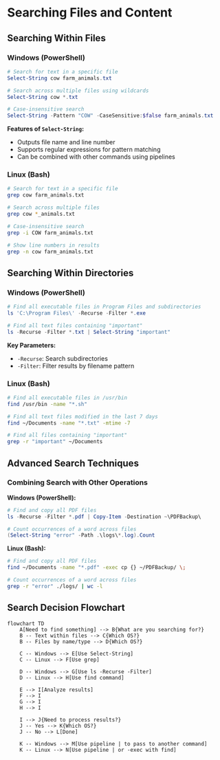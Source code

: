 # Searching Files and Content

## Searching Within Files

### Windows (PowerShell)
```powershell
# Search for text in a specific file
Select-String cow farm_animals.txt

# Search across multiple files using wildcards
Select-String cow *.txt

# Case-insensitive search
Select-String -Pattern "COW" -CaseSensitive:$false farm_animals.txt
```

**Features of `Select-String`:**
- Outputs file name and line number
- Supports regular expressions for pattern matching
- Can be combined with other commands using pipelines

### Linux (Bash)
```bash
# Search for text in a specific file
grep cow farm_animals.txt

# Search across multiple files
grep cow *_animals.txt

# Case-insensitive search
grep -i COW farm_animals.txt

# Show line numbers in results
grep -n cow farm_animals.txt
```

## Searching Within Directories

### Windows (PowerShell)
```powershell
# Find all executable files in Program Files and subdirectories
ls 'C:\Program Files\' -Recurse -Filter *.exe

# Find all text files containing "important"
ls -Recurse -Filter *.txt | Select-String "important"
```

**Key Parameters:**
- `-Recurse`: Search subdirectories
- `-Filter`: Filter results by filename pattern

### Linux (Bash)
```bash
# Find all executable files in /usr/bin
find /usr/bin -name "*.sh"

# Find all text files modified in the last 7 days
find ~/Documents -name "*.txt" -mtime -7

# Find all files containing "important"
grep -r "important" ~/Documents
```

## Advanced Search Techniques

### Combining Search with Other Operations

**Windows (PowerShell):**
```powershell
# Find and copy all PDF files
ls -Recurse -Filter *.pdf | Copy-Item -Destination ~\PDFBackup\

# Count occurrences of a word across files
(Select-String "error" -Path .\logs\*.log).Count
```

**Linux (Bash):**
```bash
# Find and copy all PDF files
find ~/Documents -name "*.pdf" -exec cp {} ~/PDFBackup/ \;

# Count occurrences of a word across files
grep -r "error" ./logs/ | wc -l
```

## Search Decision Flowchart

```mermaid
flowchart TD
    A[Need to find something] --> B{What are you searching for?}
    B -- Text within files --> C{Which OS?}
    B -- Files by name/type --> D{Which OS?}
    
    C -- Windows --> E[Use Select-String]
    C -- Linux --> F[Use grep]
    
    D -- Windows --> G[Use ls -Recurse -Filter]
    D -- Linux --> H[Use find command]
    
    E --> I[Analyze results]
    F --> I
    G --> I
    H --> I
    
    I --> J{Need to process results?}
    J -- Yes --> K{Which OS?}
    J -- No --> L[Done]
    
    K -- Windows --> M[Use pipeline | to pass to another command]
    K -- Linux --> N[Use pipeline | or -exec with find]
```